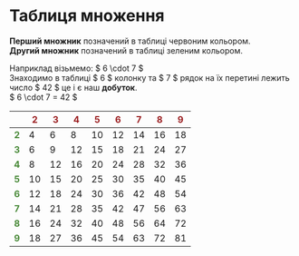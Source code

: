 <style>
    .r {
        color: #9B1F21;
        font-weight: bold;
    }
    .c {
        color: #4b8b3b;
        font-weight: bold;
    }
</style>

# Таблиця множення

**Перший множник** позначений в таблиці червоним кольором.<br>
**Другий множник** позначений в таблиці зеленим кольором.

Наприклад візьмемо: $ 6 \cdot 7 $<br>
Знаходимо в таблиці $ 6 $ колонку та $ 7 $ рядок на їх перетині лежить число $ 42 $ це і є наш **добуток**.<br>
$ 6 \cdot 7 = 42 $

|   | <span class=r>2</span>  | <span class=r>3</span>  | <span class=r>4</span>  | <span class=r>5</span>  | <span class=r>6</span>  | <span class=r>7</span>  | <span class=r>8</span>  | <span class=r>9</span>  |
|---|----|----|----|----|----|----|----|----|
| <span class=c>2</span> | 4  | 6  | 8  | 10 | 12 | 14 | 16 | 18 |
| <span class=c>3</span> | 6  | 9  | 12 | 15 | 18 | 21 | 24 | 27 |
| <span class=c>4</span> | 8  | 12 | 16 | 20 | 24 | 28 | 32 | 36 |
| <span class=c>5</span> | 10 | 15 | 20 | 25 | 30 | 35 | 40 | 45 |
| <span class=c>6</span> | 12 | 18 | 24 | 30 | 36 | 42 | 48 | 54 |
| <span class=c>7</span> | 14 | 21 | 28 | 35 | 42 | 47 | 56 | 63 |
| <span class=c>8</span> | 16 | 24 | 32 | 40 | 48 | 56 | 64 | 72 |
| <span class=c>9</span> | 18 | 27 | 36 | 45 | 54 | 63 | 72 | 81 |